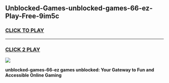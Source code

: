 
## Unblocked-Games-unblocked-games-66-ez-Play-Free-9im5c
<h3>
<a href="https://premium76.site?title=unblocked-games-66-ez&ref=10A">CLICK TO PLAY</a></h3>
<hr>

<h3>
<a href="https://premium76.site?title=unblocked-games-66-ez&ref=10A">CLICK 2 PLAY</a>
  
</h3>

<a href="https://premium76.site?title=unblocked-games-66-ez&ref=10A"><img src="https://clearcache.store/games.png"></a>


**unblocked-games-66-ez games unblocked: Your Gateway to Fun and Accessible Online Gaming**
